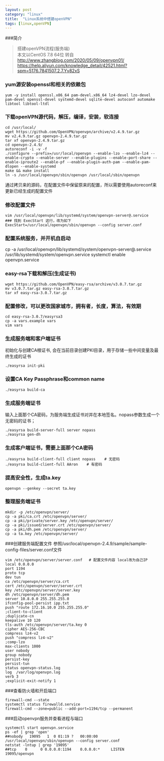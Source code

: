 ```yaml
---
layout: post
category: "linux"
title:  "Linux系统中搭建openVPN"
tags: [linux,openVPN]
---
```


###简介
>搭建openVPN流程(服务端)  
>本文以CentOS 7.8 64位
>转自 http://www.zhangblog.com/2020/05/09/openvpn01/  
>https://help.aliyun.com/knowledge_detail/42521.html?spm=5176.7841507.2.7.Yv82xS

### yum源安装openssl和相关的依赖包
~~~
yum -y install openssl.x86_64 pam-devel.x86_64 lz4-devel lzo-devel pam-devel openssl-devel systemd-devel sqlite-devel autoconf automake libtool libtool-ltdl
~~~

### 下载openVPN源代码，解压，编译，安装，软连接
~~~
cd /usr/local/
wget https://github.com/OpenVPN/openvpn/archive/v2.4.9.tar.gz
mv v2.4.9.tar.gz openvpn-2.4.9.tar.gz
tar xf openvpn-2.4.9.tar.gz 
cd openvpn-2.4.9/
autoreconf -i -v -f 
./configure --prefix=/usr/local/openvpn --enable-lzo --enable-lz4 --enable-crypto --enable-server --enable-plugins --enable-port-share --enable-iproute2 --enable-pf --enable-plugin-auth-pam --enable-pam-dlopen --enable-systemd
make && make install
ln -s /usr/local/openvpn/sbin/openvpn /usr/local/sbin/openvpn
~~~
通过拷贝来的源码，在配置文件中保留原来的配置，所以需要使用autoreconf来更新已经生成的配置文件

### 修改配置文件
~~~
vim /usr/local/openvpn/lib/systemd/system/openvpn-server@.service
### 找到 ExecStart 这行，改为如下
ExecStart=/usr/local/openvpn/sbin/openvpn --config server.conf
~~~

### 配置系统服务，并开机自启动
cp -a /usr/local/openvpn/lib/systemd/system/openvpn-server@.service /usr/lib/systemd/system/openvpn.service
systemctl enable openvpn.service

### easy-rsa下载和解压(生成证书)
~~~
wget https://github.com/OpenVPN/easy-rsa/archive/v3.0.7.tar.gz 
mv v3.0.7.tar.gz easy-rsa-3.0.7.tar.gz
tar xf easy-rsa-3.0.7.tar.gz
~~~

### 配置修改，可以更改国家城市，拥有者，长度，算法，有效期
~~~
cd easy-rsa-3.0.7/easyrsa3
cp -a vars.example vars
vim vars
~~~

### 生成服务端和客户端证书
初始化与创建CA根证书, 会在当前目录创建PKI目录，用于存储一些中间变量及最终生成的证书
~~~
./easyrsa init-pki
~~~
### 设置CA Key Passphrase和common name
~~~
./easyrsa build-ca
~~~

### 生成服务端证书
输入上面那个CA密码，为服务端生成证书对并在本地签名。nopass参数生成一个无密码的证书；
~~~
./easyrsa build-server-full server nopass
./easyrsa gen-dh
~~~

### 生成客户端证书，需要上面那个CA密码
~~~
./easyrsa build-client-full client nopass    # 无密码
./easyrsa build-client-full AAron    # 有密码
~~~

### 提高安全性，生成ta.key
~~~
openvpn --genkey --secret ta.key
~~~

### 整理服务端证书
~~~
mkdir -p /etc/openvpn/server/
cp -a pki/ca.crt /etc/openvpn/server/
cp -a pki/private/server.key /etc/openvpn/server/
cp -a pki/issued/server.crt /etc/openvpn/server/
cp -a pki/dh.pem /etc/openvpn/server/
cp -a ta.key /etc/openvpn/server/
~~~

###创建服务端配置文件
参照/usr/local/openvpn-2.4.9/sample/sample-config-files/server.conf文件
~~~
vim /etc/openvpn/server/server.conf   # 配置文件内容 local改为自己IP
local 0.0.0.0
port 1194
proto tcp
dev tun
ca /etc/openvpn/server/ca.crt
cert /etc/openvpn/server/server.crt
key /etc/openvpn/server/server.key
dh /etc/openvpn/server/dh.pem
server 10.8.0.0 255.255.255.0
ifconfig-pool-persist ipp.txt
push "route 172.16.10.0 255.255.255.0"
;client-to-client
;duplicate-cn
keepalive 10 120
tls-auth /etc/openvpn/server/ta.key 0
cipher AES-256-CBC
compress lz4-v2
push "compress lz4-v2"
;comp-lzo
max-clients 1000
user nobody
group nobody
persist-key
persist-tun
status openvpn-status.log
log  /var/log/openvpn.log
verb 3
;explicit-exit-notify 1
~~~

###查看防火墙和开启端口
~~~
firewall-cmd --state
systemctl status firewalld.service
firewall-cmd --zone=public --add-port=1194/tcp --permanent
~~~

###启动openvpn服务并查看进程与端口
~~~
systemctl start openvpn.service
ps -ef | grep 'open'
##nobody   19095   1  0 01:19 ?   00:00:00 /usr/local/openvpn/sbin/openvpn --config server.conf
netstat -lntup | grep '19095' 
##tcp    0      0 0.0.0.0:1194    0.0.0.0:*     LISTEN     19095/openvpn
~~~

